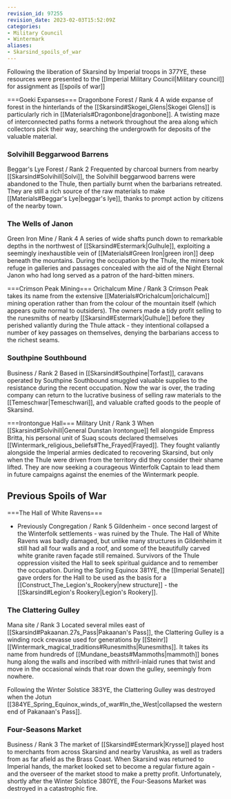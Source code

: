 ```yaml
---
revision_id: 97255
revision_date: 2023-02-03T15:52:09Z
categories:
- Military Council
- Wintermark
aliases:
- Skarsind_spoils_of_war
---
```




Following the liberation of Skarsind by Imperial troops in 377YE, these resources were presented to the [[Imperial Military Council|Military council]] for assignment as [[spoils of war]]

===Goeki Expanses=== 
Dragonbone Forest / Rank 4 
A wide expanse of forest in the hinterlands of the [[Skarsind#Skogei_Glens|Skogei Glens]] is particularly rich in [[Materials#Dragonbone|dragonbone]]. A twisting maze of interconnected paths forms a network throughout the area along which collectors pick their way, searching the undergrowth for deposits of the valuable material.

### Solvihill Beggarwood Barrens
Beggar's Lye Forest / Rank 2
Frequented by charcoal burners from nearby [[Skarsind#Solvihill|Solvi]], the Solvihill beggarwood barrens were abandoned to the Thule, then partially burnt when the barbarians retreated. They are still a rich source of the raw materials to make [[Materials#Beggar's Lye|beggar's lye]], thanks to prompt action by citizens of the nearby town. 

### The Wells of Janon
Green Iron Mine / Rank 4
A series of wide shafts punch down to remarkable depths in the northwest of [[Skarsind#Estermark|Gulhule]], exploiting a seemingly inexhaustible vein of [[Materials#Green Iron|green iron]] deep beneath the mountains. During the occupation by the Thule, the miners took refuge in galleries and passages concealed with the aid of the Night Eternal Janon who had long served as a patron of the hard-bitten miners.

===Crimson Peak Mining=== 
Orichalcum Mine / Rank 3
Crimson Peak takes its name from the extensive [[Materials#Orichalcum|orichalcum]] mining operation rather than from the colour of the mountain itself (which appears quite normal to outsiders). The owners made a tidy profit selling to the runesmiths of nearby [[Skarsind#Estermark|Gulhule]] before they perished valiantly during the Thule attack - they intentional collapsed a number of key passages on themselves, denying the barbarians access to the richest seams.

### Southpine Southbound
Business / Rank 2
Based in [[Skarsind#Southpine|Torfast]], caravans operated by Southpine Southbound smuggled valuable supplies to the resistance during the recent occupation. Now the war is over, the trading company can return to the lucrative business of selling raw materials to the [[Temeschwar|Temeschwari]], and valuable crafted goods to the people of Skarsind.

===Irontongue Hall=== 
Military Unit / Rank 3
When [[Skarsind#Solvihill|General Dunstan Irontongue]] fell alongside Empress Britta, his personal unit of Suaq scouts declared themselves [[Wintermark_religious_beliefs#The_Frayed|Frayed]]. They fought valiantly alongside the Imperial armies dedicated to recovering Skarsind, but only when the Thule were driven from the territory did they consider their shame lifted. They are now seeking a courageous Winterfolk Captain to lead them in future campaigns against the enemies of the Wintermark people.

## Previous Spoils of War
===The Hall of White Ravens=== 
* Previously Congregation  / Rank 5
Gildenheim - once second largest of the Winterfolk settlements - was ruined by the Thule. The Hall of White Ravens was badly damaged, but unlike many structures in Gildenheim it still had all four walls and a roof, and some of the beautifully carved white granite raven façade still remained. Survivors of the Thule oppression visited the Hall to seek spiritual guidance and to remember the occupation. During the Spring Equinox 381YE, the [[Imperial Senate]] gave orders for the Hall to be used as the basis for a [[Construct_The_Legion's_Rookery|new structure]] - the [[Skarsind#Legion's Rookery|Legion's Rookery]].

### The Clattering Gulley
Mana site / Rank 3
Located several miles east of [[Skarsind#Pakaanan.27s_Pass|Pakaanan's Pass]], the Clattering Gulley is a winding rock crevasse used for generations by [[Steinr]] [[Wintermark_magical_traditions#Runesmiths|Runesmiths]]. It takes its name from hundreds of [[Mundane_beasts#Mammoths|mammoth]] bones hung along the walls and inscribed with mithril-inlaid runes that twist and move in the occasional winds that roar down the gulley, seemingly from nowhere.

Following the Winter Solstice 383YE, the Clattering Gulley was destroyed when the Jotun [[384YE_Spring_Equinox_winds_of_war#In_the_West|collapsed the western end of Pakanaan's Pass]].

### Four-Seasons Market
Business / Rank 3
The market of [[Skarsind#Estermark|Krysse]] played host to merchants from across Skarsind and nearby Varushka, as well as traders from as far afield as the Brass Coast. When Skarsind was returned to Imperial hands, the market looked set to become a regular fixture again - and the overseer of the market stood to make a pretty profit. Unfortunately, shortly after the Winter Solstice 380YE, the Four-Seasons Market was destroyed in a catastrophic fire.


